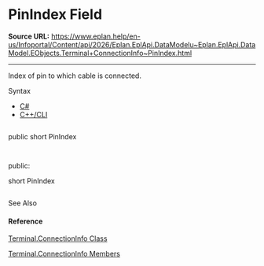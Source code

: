 # PinIndex Field

**Source URL:** https://www.eplan.help/en-us/Infoportal/Content/api/2026/Eplan.EplApi.DataModelu~Eplan.EplApi.DataModel.EObjects.Terminal+ConnectionInfo~PinIndex.html

---

Index of pin to which cable is connected.

Syntax

- [C#](#i-syntax-CS)
- [C++/CLI](#i-syntax-CPP2005)

```
```
public short PinIndex
```
```

```
```
public:
short PinIndex
```
```



See Also

#### Reference

[Terminal.ConnectionInfo Class](Eplan.EplApi.DataModelu~Eplan.EplApi.DataModel.EObjects.Terminal+ConnectionInfo.html)
  
[Terminal.ConnectionInfo Members](Eplan.EplApi.DataModelu~Eplan.EplApi.DataModel.EObjects.Terminal+ConnectionInfo_members.html)